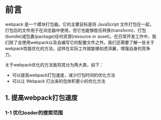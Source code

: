 # 前言

webpack 是一个模块打包器。它的主要目标是将 JavaScript 文件打包在一起，打包后的文件用于在浏览器中使用，但它也能够胜任转换(transform)、打包(bundle)或包裹(package)任何资源(resource or asset)。在日常开发工作中，我们除了会使用webpack以及会编写它的配置文件之外，我们还需要了解一些关于webpack性能优化的方法，这样在实际工作就能够如虎添翼，增强自身的竞争力。

关于webpack优化的方法我将其分为两大类，如下：

- 可以提高webpack打包速度，减少打包时间的优化方法
- 可以让 Webpack 打出来的包体积更小的优化方法

## 1. 提高webpack打包速度

### 1-1 优化loader的搜索范围





